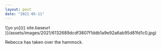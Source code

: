 ```yaml
---
layout: post
date: "2021-05-11"
---
```


![yo yo]({{ site.baseurl }}/assets/images/2021/6132689dcdf3807f1ddb1a9e92a6ab95d81fd1c0.jpg)

Rebecca has taken over the hammock.
